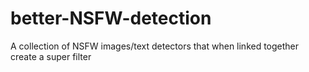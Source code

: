 # better-NSFW-detection
A collection of NSFW images/text detectors that when linked together create a super filter
